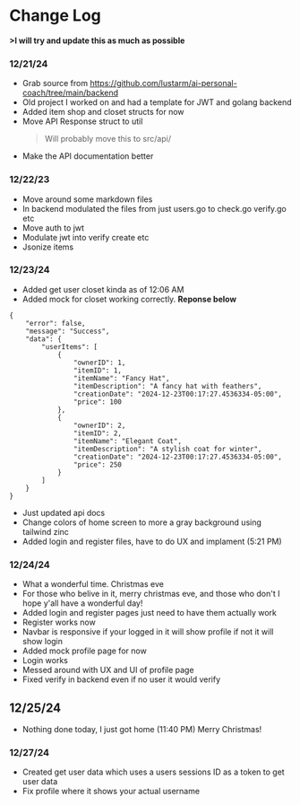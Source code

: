 # Change Log
**>I will try and update this as much as possible**

### 12/21/24
- Grab source from https://github.com/lustarm/ai-personal-coach/tree/main/backend
- Old project I worked on and had a template for JWT and golang backend
- Added item shop and closet structs for now
- Move API Response struct to util
    > Will probably move this to src/api/
- Make the API documentation better

### 12/22/23
- Move around some markdown files
- In backend modulated the files from just users.go to check.go verify.go etc
- Move auth to jwt
- Modulate jwt into verify create etc
- Jsonize items

### 12/23/24
- Added get user closet kinda as of 12:06 AM
- Added mock for closet working correctly. **Reponse below**
```
{
    "error": false,
    "message": "Success",
    "data": {
        "userItems": [
            {
                "ownerID": 1,
                "itemID": 1,
                "itemName": "Fancy Hat",
                "itemDescription": "A fancy hat with feathers",
                "creationDate": "2024-12-23T00:17:27.4536334-05:00",
                "price": 100
            },
            {
                "ownerID": 2,
                "itemID": 2,
                "itemName": "Elegant Coat",
                "itemDescription": "A stylish coat for winter",
                "creationDate": "2024-12-23T00:17:27.4536334-05:00",
                "price": 250
            }
        ]
    }
}
```
- Just updated api docs
- Change colors of home screen to more a gray background using tailwind zinc
- Added login and register files, have to do UX and implament (5:21 PM)

### 12/24/24
- What a wonderful time. Christmas eve
- For those who belive in it, merry christmas eve, and those who don't I hope y'all have a wonderful day!
- Added login and register pages just need to have them actually work
- Register works now
- Navbar is responsive if your logged in it will show profile if not it will show login
- Added mock profile page for now
- Login works
- Messed around with UX and UI of profile page
- Fixed verify in backend even if no user it would verify

## 12/25/24
- Nothing done today, I just got home (11:40 PM) Merry Christmas!

### 12/27/24
- Created get user data which uses a users sessions ID as a token to get user data
- Fix profile where it shows your actual username

